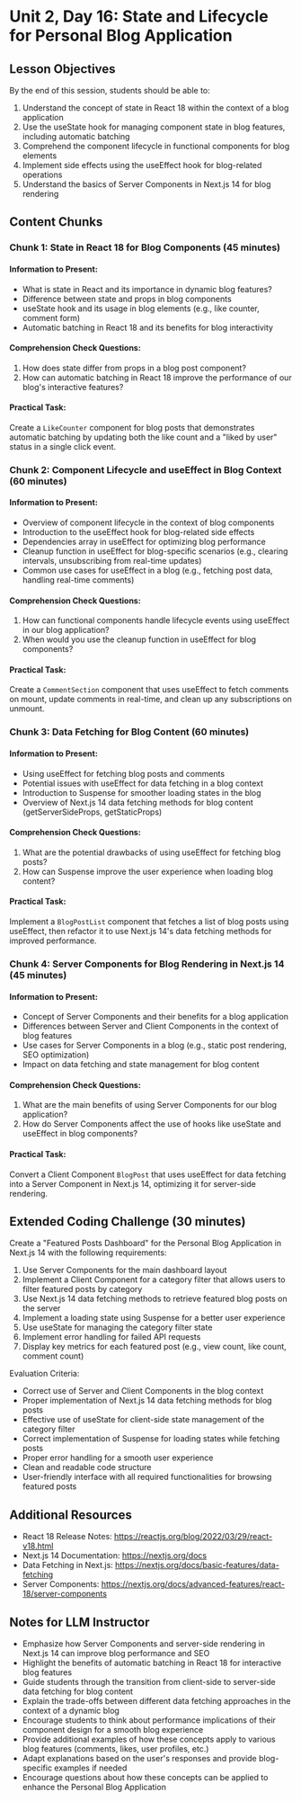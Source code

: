 # Unit 2, Day 16: State and Lifecycle for Personal Blog Application

## Lesson Objectives
By the end of this session, students should be able to:
1. Understand the concept of state in React 18 within the context of a blog application
2. Use the useState hook for managing component state in blog features, including automatic batching
3. Comprehend the component lifecycle in functional components for blog elements
4. Implement side effects using the useEffect hook for blog-related operations
5. Understand the basics of Server Components in Next.js 14 for blog rendering

## Content Chunks

### Chunk 1: State in React 18 for Blog Components (45 minutes)

#### Information to Present:
- What is state in React and its importance in dynamic blog features?
- Difference between state and props in blog components
- useState hook and its usage in blog elements (e.g., like counter, comment form)
- Automatic batching in React 18 and its benefits for blog interactivity

#### Comprehension Check Questions:
1. How does state differ from props in a blog post component?
2. How can automatic batching in React 18 improve the performance of our blog's interactive features?

#### Practical Task:
Create a `LikeCounter` component for blog posts that demonstrates automatic batching by updating both the like count and a "liked by user" status in a single click event.

### Chunk 2: Component Lifecycle and useEffect in Blog Context (60 minutes)

#### Information to Present:
- Overview of component lifecycle in the context of blog components
- Introduction to the useEffect hook for blog-related side effects
- Dependencies array in useEffect for optimizing blog performance
- Cleanup function in useEffect for blog-specific scenarios (e.g., clearing intervals, unsubscribing from real-time updates)
- Common use cases for useEffect in a blog (e.g., fetching post data, handling real-time comments)

#### Comprehension Check Questions:
1. How can functional components handle lifecycle events using useEffect in our blog application?
2. When would you use the cleanup function in useEffect for blog components?

#### Practical Task:
Create a `CommentSection` component that uses useEffect to fetch comments on mount, update comments in real-time, and clean up any subscriptions on unmount.

### Chunk 3: Data Fetching for Blog Content (60 minutes)

#### Information to Present:
- Using useEffect for fetching blog posts and comments
- Potential issues with useEffect for data fetching in a blog context
- Introduction to Suspense for smoother loading states in the blog
- Overview of Next.js 14 data fetching methods for blog content (getServerSideProps, getStaticProps)

#### Comprehension Check Questions:
1. What are the potential drawbacks of using useEffect for fetching blog posts?
2. How can Suspense improve the user experience when loading blog content?

#### Practical Task:
Implement a `BlogPostList` component that fetches a list of blog posts using useEffect, then refactor it to use Next.js 14's data fetching methods for improved performance.

### Chunk 4: Server Components for Blog Rendering in Next.js 14 (45 minutes)

#### Information to Present:
- Concept of Server Components and their benefits for a blog application
- Differences between Server and Client Components in the context of blog features
- Use cases for Server Components in a blog (e.g., static post rendering, SEO optimization)
- Impact on data fetching and state management for blog content

#### Comprehension Check Questions:
1. What are the main benefits of using Server Components for our blog application?
2. How do Server Components affect the use of hooks like useState and useEffect in blog components?

#### Practical Task:
Convert a Client Component `BlogPost` that uses useEffect for data fetching into a Server Component in Next.js 14, optimizing it for server-side rendering.

## Extended Coding Challenge (30 minutes)

Create a "Featured Posts Dashboard" for the Personal Blog Application in Next.js 14 with the following requirements:

1. Use Server Components for the main dashboard layout
2. Implement a Client Component for a category filter that allows users to filter featured posts by category
3. Use Next.js 14 data fetching methods to retrieve featured blog posts on the server
4. Implement a loading state using Suspense for a better user experience
5. Use useState for managing the category filter state
6. Implement error handling for failed API requests
7. Display key metrics for each featured post (e.g., view count, like count, comment count)

Evaluation Criteria:
- Correct use of Server and Client Components in the blog context
- Proper implementation of Next.js 14 data fetching methods for blog posts
- Effective use of useState for client-side state management of the category filter
- Correct implementation of Suspense for loading states while fetching posts
- Proper error handling for a smooth user experience
- Clean and readable code structure
- User-friendly interface with all required functionalities for browsing featured posts

## Additional Resources
- React 18 Release Notes: https://reactjs.org/blog/2022/03/29/react-v18.html
- Next.js 14 Documentation: https://nextjs.org/docs
- Data Fetching in Next.js: https://nextjs.org/docs/basic-features/data-fetching
- Server Components: https://nextjs.org/docs/advanced-features/react-18/server-components

## Notes for LLM Instructor
- Emphasize how Server Components and server-side rendering in Next.js 14 can improve blog performance and SEO
- Highlight the benefits of automatic batching in React 18 for interactive blog features
- Guide students through the transition from client-side to server-side data fetching for blog content
- Explain the trade-offs between different data fetching approaches in the context of a dynamic blog
- Encourage students to think about performance implications of their component design for a smooth blog experience
- Provide additional examples of how these concepts apply to various blog features (comments, likes, user profiles, etc.)
- Adapt explanations based on the user's responses and provide blog-specific examples if needed
- Encourage questions about how these concepts can be applied to enhance the Personal Blog Application
